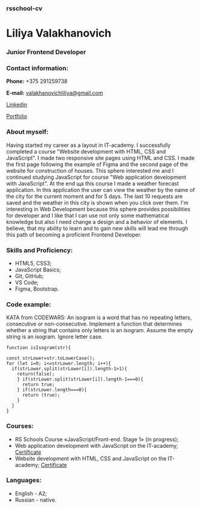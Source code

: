 ### rsschool-cv

# Liliya Valakhanovich

### Junior Frontend Developer

### Contact information:
**Phone:** +375 291259738  

**E-mail:** valakhanovichliliya@gmail.com  

[Linkedin](https://www.linkedin.com/in/liliya-valakhanovich-000418262/)  

[Portfolio](https://github.com/LiliyaValakhanovich)  


### About myself:
Having started my career as a layout in IT-academy. I successfully completed a course "Website development with HTML, CSS and JavaScript". I made two responsive site pages using HTML and CSS. I made the first page following the example of Figma and the second page of the website for construction of houses. This sphere interested me and I continued studying JavaScript for course "Web application development with JavaScript". At the end ща this course I made a weather forecast application. In this application the user can view the weather by the name of the city for the current moment and for 5 days. The last 10 requests are saved and the weather in this city is shown when you click over them.
I'm interesting  in Web Development because this sphere provides possibilities for developer and I like that I can use not only some mathematical knowledge but also I need change a design and a behavior of elements.
I believe, that my ability to learn and to gain new skills will lead me through this path of becoming a proficient Frontend Developer.

### Skills and Proficiency:
* HTML5, CSS3;
* JavaScript Basics;
* Git, GitHub;
* VS Code;
* Figma, Bootstrap.

### Code example:
KATA from CODEWARS: An isogram is a word that has no repeating letters, consecutive or non-consecutive. Implement a function that determines whether a string that contains only letters is an isogram. Assume the empty string is an isogram. Ignore letter case.  

    function isIsogram(str){  

    const strLower=str.toLowerCase();
    for (let i=0; i<=strLower.length; i++){
      if(strLower.split(strLower[i]).length-1>1){
        return(false);
        } if(strLower.split(strLower[i]).length-1===0){
          return true;
        } if(strLower.length===0){
          return (true);
        }
      }
    }  

    
 ### Courses:
 * RS Schools Course «JavaScript/Front-end. Stage 1» (in progress);
 * Web application development with JavaScript on the IT-academy;
 [Certificate](https://drive.google.com/file/d/11yaXYzl3ixsblZ_qERwfnYj88zEXdiGb/view?usp=sharing)
 * Website development with HTML, CSS and JavaScript on the IT-academy;
 [Certificate](https://drive.google.com/file/d/12MWB-H0-x6Fzm5qPd3DejHXBshrMBiXC/view)  

 ### Languages:
 * English - A2;
 * Russian - native.